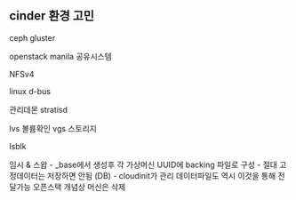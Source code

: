 ## cinder 환경 고민
  ceph
  gluster
  
  
  openstack manila 공유시스템
  
  NFSv4
  
  linux d-bus
  
  관리데몬
  stratisd
  
  
  lvs  볼륨확인
  vgs 스토리지
  
  lsblk
  
  임시 & 스왑
    - _base에서 생성후 각 가상머신 UUID에 backing 파일로 구성
    - 절대 고정데이터는 저장하면 안됨 (DB)
    - cloudinit가 관리 데이터파일도 역시 이것을 통해 전달가능
    오픈스택 개념상 머신은 삭제
